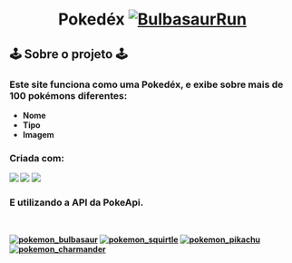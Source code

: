 # <center> <strong>Pokedéx</strong>  [![BulbasaurRun](https://cdn3.emoji.gg/emojis/3723-bulbasaurrun.gif)](https://emoji.gg/emoji/3723-bulbasaurrun)
## 🕹️ <strong>Sobre o projeto 🕹️

### Este site funciona como uma Pokedéx, e exibe sobre mais de 100 pokémons diferentes: 

<ul>
  <li>Nome</li>
  <li>Tipo</li>
  <li>Imagem</li>
</ul>

 ### Criada com: 

![](https://img.shields.io/badge/HTML-239120?style=for-the-badge&logo=html5&logoColor=white) ![](https://img.shields.io/badge/CSS-239120?&style=for-the-badge&logo=css3&logoColor=white) ![](https://img.shields.io/badge/JavaScript-F7DF1E?style=for-the-badge&logo=javascript&logoColor=black)

### E utilizando a <strong>API da PokeApi. </strong>

<br>

[![pokemon_bulbasaur](https://cdn3.emoji.gg/emojis/3935_pokemon_bulbasaur.png)](https://emoji.gg/emoji/3935_pokemon_bulbasaur)   [![pokemon_squirtle](https://cdn3.emoji.gg/emojis/3818_pokemon_squirtle.png)](https://emoji.gg/emoji/3818_pokemon_squirtle)  [![pokemon_pikachu](https://cdn3.emoji.gg/emojis/5927_pokemon_pikachu.png)](https://emoji.gg/emoji/5927_pokemon_pikachu)
[![pokemon_charmander](https://cdn3.emoji.gg/emojis/7194_pokemon_charmander.png)](https://emoji.gg/emoji/7194_pokemon_charmander)

 
